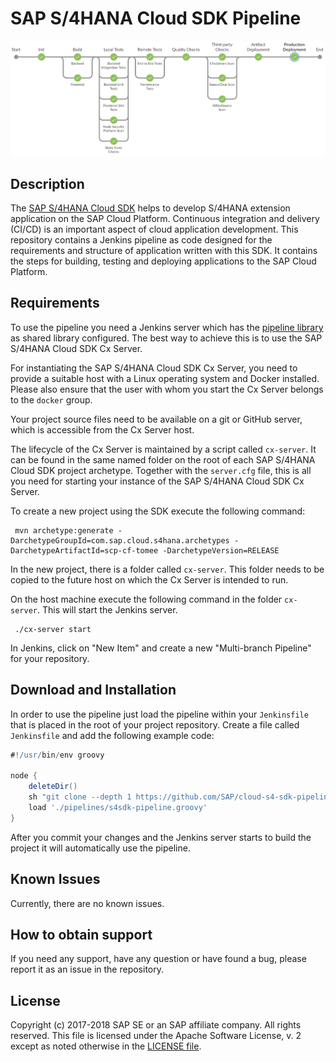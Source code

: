 # SAP S/4HANA Cloud SDK Pipeline
 
 ![Picture of Pipeline](images/s4sdk-pipeline.png)
 
 ## Description

 The [SAP S/4HANA Cloud SDK](https://sap.com/s4sdk) helps to develop S/4HANA extension application on the SAP Cloud Platform. 
 Continuous integration and delivery (CI/CD) is an important aspect of cloud application development.
 This repository contains a Jenkins pipeline as code designed for the requirements and structure of application written with this SDK. 
 It contains the steps for building, testing and deploying applications to the SAP Cloud Platform.
 
 ## Requirements
 
 To use the pipeline you need a Jenkins server which has the [pipeline library](https://github.com/SAP/cloud-s4-sdk-pipeline-lib) as shared library configured.
 The best way to achieve this is to use the SAP S/4HANA Cloud SDK Cx Server.
 
 For instantiating the SAP S/4HANA Cloud SDK Cx Server, you need to provide a suitable host with a Linux operating system and Docker installed.
 Please also ensure that the user with whom you start the Cx Server belongs to the `docker` group.
 
 Your project source files need to be available on a git or GitHub server, which is accessible from the Cx Server host.
 
 The lifecycle of the Cx Server is maintained by a script called `cx-server`.
 It can be found in the same named folder on the root of each SAP S/4HANA Cloud SDK project archetype. Together with the `server.cfg` file, this is all you need for starting your instance of the SAP S/4HANA Cloud SDK Cx Server.
 
 To create a new project using the SDK execute the following command:
 
 ```shell
  mvn archetype:generate -DarchetypeGroupId=com.sap.cloud.s4hana.archetypes -DarchetypeArtifactId=scp-cf-tomee -DarchetypeVersion=RELEASE
 ```
 
 In the new project, there is a folder called `cx-server`.
 This folder needs to be copied to the future host on which the Cx Server is intended to run.
 
 On the host machine execute the following command in the folder `cx-server`.
 This will start the Jenkins server.
 ```shell
  ./cx-server start
 ```

 In Jenkins, click on "New Item" and create a new "Multi-branch Pipeline" for your repository.  
  
 ## Download and Installation
 
 In order to use the pipeline just load the pipeline within your `Jenkinsfile` that is placed in the root of your project repository. 
 Create a file called `Jenkinsfile` and add the following example code:
 
 ```groovy
 #!/usr/bin/env groovy 
 
 node {
     deleteDir()
     sh "git clone --depth 1 https://github.com/SAP/cloud-s4-sdk-pipeline.git pipelines"
     load './pipelines/s4sdk-pipeline.groovy'
 }
```

 After you commit your changes and the Jenkins server starts to build the project it will automatically use the pipeline. 

## Known Issues
 Currently, there are no known issues.

## How to obtain support
 If you need any support, have any question or have found a bug, please report it as an issue in the repository.

## License
 Copyright (c) 2017-2018 SAP SE or an SAP affiliate company. All rights reserved.
 This file is licensed under the Apache Software License, v. 2 except as noted otherwise in the [LICENSE file](LICENSE).
